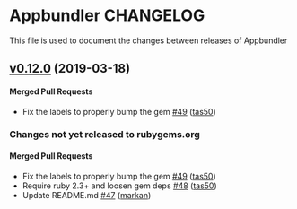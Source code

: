 # Appbundler CHANGELOG

This file is used to document the changes between releases of Appbundler

<!-- latest_release 0.12.0 -->
## [v0.12.0](https://github.com/chef/appbundler/tree/v0.12.0) (2019-03-18)

#### Merged Pull Requests
- Fix the labels to properly bump the gem [#49](https://github.com/chef/appbundler/pull/49) ([tas50](https://github.com/tas50))
<!-- latest_release -->

<!-- release_rollup since=0.11.6 -->
### Changes not yet released to rubygems.org

#### Merged Pull Requests
- Fix the labels to properly bump the gem [#49](https://github.com/chef/appbundler/pull/49) ([tas50](https://github.com/tas50)) <!-- 0.12.0 -->
- Require ruby 2.3+ and loosen gem deps [#48](https://github.com/chef/appbundler/pull/48) ([tas50](https://github.com/tas50)) <!-- 0.11.9 -->
- Update README.md [#47](https://github.com/chef/appbundler/pull/47) ([markan](https://github.com/markan)) <!-- 0.11.8 -->
<!-- release_rollup -->

<!-- latest_stable_release -->
<!-- latest_stable_release -->